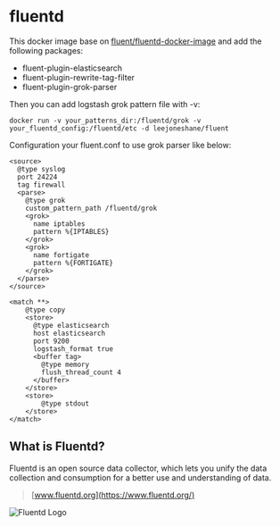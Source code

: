 # fluentd
This docker image base on [fluent/fluentd-docker-image](https://github.com/fluent/fluentd-docker-image) and add the following packages:
- fluent-plugin-elasticsearch
- fluent-plugin-rewrite-tag-filter
- fluent-plugin-grok-parser

Then you can add logstash grok pattern file with -v:
```
docker run -v your_patterns_dir:/fluentd/grok -v your_fluentd_config:/fluentd/etc -d leejoneshane/fluent
```

Configuration your fluent.conf to use grok parser like below:
```
<source>
  @type syslog
  port 24224
  tag firewall
  <parse>
    @type grok
    custom_pattern_path /fluentd/grok
    <grok>
      name iptables
      pattern %{IPTABLES}
    </grok>
    <grok>
      name fortigate
      pattern %{FORTIGATE}
    </grok>
  </parse>
</source>

<match **>
    @type copy
    <store>
      @type elasticsearch
      host elasticsearch
      port 9200
      logstash_format true
      <buffer tag>
        @type memory
        flush_thread_count 4
      </buffer>
    </store>
    <store>
        @type stdout
    </store>
</match>
```

## What is Fluentd?

Fluentd is an open source data collector, which lets you unify the data
collection and consumption for a better use and understanding of data.

> [www.fluentd.org](https://www.fluentd.org/)

![Fluentd Logo](https://www.fluentd.org/assets/img/miscellany/fluentd-logo.png)
